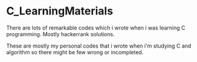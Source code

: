 # C_LearningMaterials
There are lots of remarkable codes which i wrote when i was learning C programming.
Mostly hackerrank solutions.

These are mostly my personal codes that i wrote when i'm studying C and algorithm so there might be few wrong or incompleted.
